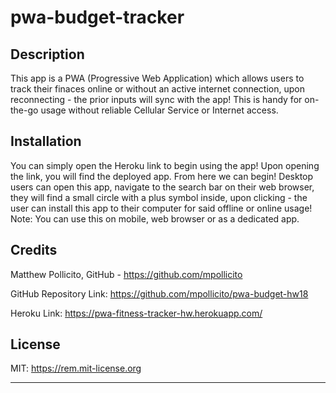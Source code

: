 # pwa-budget-tracker

## Description
This app is a PWA (Progressive Web Application) which allows users to track their finaces online or without an active internet connection, upon reconnecting - the prior inputs will sync with the app! This is handy for on-the-go usage without reliable Cellular Service or Internet access.

## Installation
You can simply open the Heroku link to begin using the app!
Upon opening the link, you will find the deployed app. From here we can begin!
Desktop users can open this app, navigate to the search bar on their web browser, they will find a small circle with a plus symbol inside, upon clicking - the user can install this app to their computer for said offline or online usage!  
Note: You can use this on mobile, web browser or as a dedicated app.  

## Credits
Matthew Pollicito, GitHub - https://github.com/mpollicito

GitHub Repository Link: <https://github.com/mpollicito/pwa-budget-hw18>

Heroku Link: <https://pwa-fitness-tracker-hw.herokuapp.com/>

## License
MIT: <https://rem.mit-license.org>

---